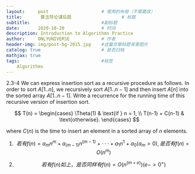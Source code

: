 ```yaml
---
layout:     post                    # 使用的布局（不需要改）
title:       算法导论课后题                   # 标题 
subtitle:                           #副标题
date:       2020-10-20              # 时间
description: Introduction to Algorithms Practice
author:     ONLYUNIVERSE            # 作者
header-img: img/post-bg-2015.jpg    #这篇文章标题背景图片
catalog: true                       # 是否归档
mathjax: true
tags:                               #标签
    Algorithms
---
```


2.3-4 We can express insertion sort as a recursive procedure as follows. In order to sort $A[1..n]$, we recursively sort $A[1..n-1]$ and then insert $A[n]$ into the sorted array $A[1..n-1]$. Write a recurrence for the running time of this recursive version of insertion sort.  

$$ T(n) = \begin{cases} \Theta(1) & \text{if } n = 1, \\ T(n-1) + C(n-1) & \text{otherwise}. \end{cases} $$

where $C(n)$ is the time to insert an element in a sorted array of $n$ elements.

1. $$若有f(n)=a_mn^m+a_(m-1)n^(m-1)+···+a_1n^1+a_0   (a_m>0),是否有f(n)=O(n^m)$$

2. $$若有f(n)如上，是否同样有f(n)=O(n^(m+e))  (e->0^+)$$